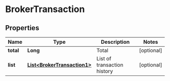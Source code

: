 

# BrokerTransaction

## Properties

Name | Type | Description | Notes
------------ | ------------- | ------------- | -------------
**total** | **Long** | Total |  [optional]
**list** | [**List&lt;BrokerTransaction1&gt;**](BrokerTransaction1.md) | List of transaction history |  [optional]



